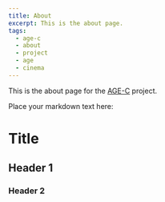 ```yaml
---
title: About
excerpt: This is the about page.
tags:
  - age-c
  - about
  - project
  - age
  - cinema
---
```


This is the about page for the [AGE-C](https://age-c.eu) project.

Place your markdown text here:

# Title
## Header 1
### Header 2

